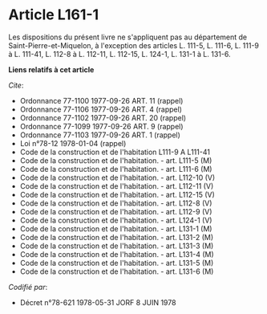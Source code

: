 # Article L161-1

Les dispositions du présent livre ne s'appliquent pas au département de Saint-Pierre-et-Miquelon, à l'exception des articles
L. 111-5, L. 111-6, L. 111-9 à L. 111-41, L. 112-8 à L. 112-11, L. 112-15, L. 124-1, L. 131-1 à L. 131-6.

**Liens relatifs à cet article**

_Cite_:

  - Ordonnance 77-1100 1977-09-26 ART. 11 (rappel)
  - Ordonnance 77-1106 1977-09-26 ART. 4 (rappel)
  - Ordonnance 77-1102 1977-09-26 ART. 20 (rappel)
  - Ordonnance 77-1099 1977-09-26 ART. 9 (rappel)
  - Ordonnance 77-1103 1977-09-26 ART. 1 (rappel)
  - Loi n°78-12 1978-01-04 (rappel)
  - Code de la construction et de l'habitation L111-9 A L111-41
  - Code de la construction et de l'habitation. - art. L111-5 (M)
  - Code de la construction et de l'habitation. - art. L111-6 (M)
  - Code de la construction et de l'habitation. - art. L112-10 (V)
  - Code de la construction et de l'habitation. - art. L112-11 (V)
  - Code de la construction et de l'habitation. - art. L112-15 (V)
  - Code de la construction et de l'habitation. - art. L112-8 (V)
  - Code de la construction et de l'habitation. - art. L112-9 (V)
  - Code de la construction et de l'habitation. - art. L124-1 (V)
  - Code de la construction et de l'habitation. - art. L131-1 (M)
  - Code de la construction et de l'habitation. - art. L131-2 (M)
  - Code de la construction et de l'habitation. - art. L131-3 (M)
  - Code de la construction et de l'habitation. - art. L131-4 (M)
  - Code de la construction et de l'habitation. - art. L131-5 (M)
  - Code de la construction et de l'habitation. - art. L131-6 (M)

_Codifié par_:

  - Décret n°78-621 1978-05-31 JORF 8 JUIN 1978
